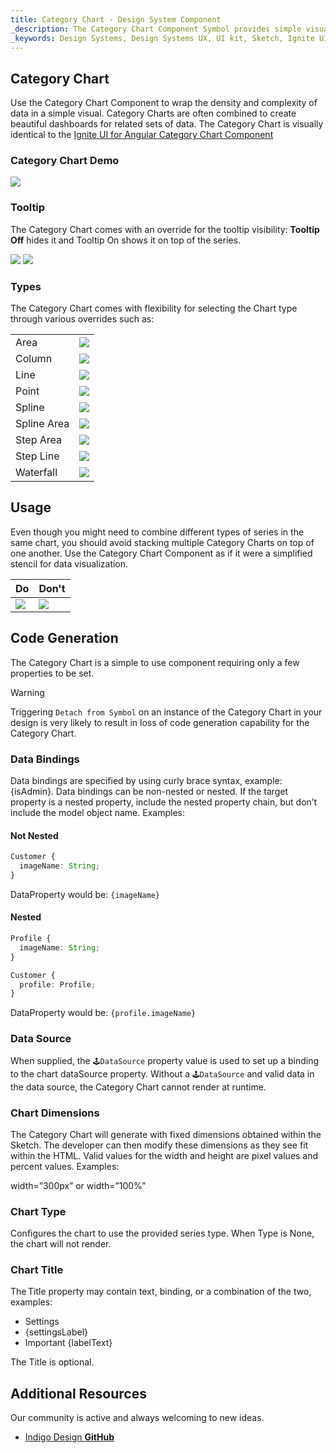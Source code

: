 ```yaml
---
title: Category Chart - Design System Component
_description: The Category Chart Component Symbol provides simple visual representations for dense complex data. 
_keywords: Design Systems, Design Systems UX, UI kit, Sketch, Ignite UI for Angular, Sketch to Angular, Sketch to Angular, Angular, Angular Design System, Export code from Sketch, Design Kits for Angular, Sketch HTML, Sketch to HTML, Sketch UI kits
---
```


## Category Chart

Use the Category Chart Component to wrap the density and complexity of data in a simple visual. Category Charts are often combined to create beautiful dashboards for related sets of data. The Category Chart is visually identical to the [Ignite UI for Angular Category Chart Component](https://www.infragistics.com/products/ignite-ui-angular/angular/components/categorychart.html)

### Category Chart Demo

<img src="../images/chart_category_demo.png" srcset="../images/chart_category_demo@2x.png 2x" />

### Tooltip

The Category Chart comes with an override for the tooltip visibility: **Tooltip Off** hides it and Tooltip On shows it on top of the series.

<img src="../images/chart_category_tooltip-off.png" srcset="../images/chart_category_tooltip-off@2x.png 2x" />
<img src="../images/chart_category_tooltip-on.png" srcset="../images/chart_category_tooltip-on@2x.png 2x" />

### Types

The Category Chart comes with flexibility for selecting the Chart type through various overrides such as:

|             |                                                                                                                |
| ----------- | -------------------------------------------------------------------------------------------------------------- |
| Area        | <img src="../images/chart_category_area.png" srcset="../images/chart_category_area@2x.png 2x" />               |
| Column      | <img src="../images/chart_category_column.png" srcset="../images/chart_category_column@2x.png 2x" />           |
| Line        | <img src="../images/chart_category_line.png" srcset="../images/chart_category_line@2x.png 2x" />               |
| Point       | <img src="../images/chart_category_point.png" srcset="../images/chart_category_point@2x.png 2x" />             |
| Spline      | <img src="../images/chart_category_spline.png" srcset="../images/chart_category_spline@2x.png 2x" />           |
| Spline Area | <img src="../images/chart_category_spline-area.png" srcset="../images/chart_category_spline-area@2x.png 2x" /> |
| Step Area   | <img src="../images/chart_category_step-area.png" srcset="../images/chart_category_step-area@2x.png 2x" />     |
| Step Line   | <img src="../images/chart_category_step-line.png" srcset="../images/chart_category_step-line@2x.png 2x" />     |
| Waterfall   | <img src="../images/chart_category_waterfall.png" srcset="../images/chart_category_waterfall@2x.png 2x" />     |

## Usage

Even though you might need to combine different types of series in the same chart, you should avoid stacking multiple Category Charts on top of one another. Use the Category Chart Component as if it were a simplified stencil for data visualization.

| Do                                                                                             | Don't                                                                                              |
| ---------------------------------------------------------------------------------------------- | -------------------------------------------------------------------------------------------------- |
| <img src="../images/chart_category_do1.png" srcset="../images/chart_category_do1@2x.png 2x" /> | <img src="../images/chart_category_dont1.png" srcset="../images/chart_category_dont1@2x.png 2x" /> |

## Code Generation

The Category Chart is a simple to use component requiring only a few properties to be set.

> [!WARNING]
> Triggering `Detach from Symbol` on an instance of the Category Chart in your design is very likely to result in loss of code generation capability for the Category Chart.

### Data Bindings

Data bindings are specified by using curly brace syntax, example: {isAdmin}. Data bindings can be non-nested or nested. If the target property is a nested property, include the nested property chain, but don’t include the model object name. Examples:

#### Not Nested

```typescript
Customer {
  imageName: String;
}
```

DataProperty would be: `{imageName}`

#### Nested

```typescript
Profile {
  imageName: String;
}

Customer {
  profile: Profile;
}
```

DataProperty would be: `{profile.imageName}`

### Data Source

When supplied, the `🕹️DataSource` property value is used to set up a binding to the chart dataSource property. Without a `🕹️DataSource` and valid data in the data source, the Category Chart cannot render at runtime.

### Chart Dimensions

The Category Chart will generate with fixed dimensions obtained within the Sketch. The developer can then modify these dimensions as they see fit within the HTML. Valid values for the width and height are pixel values and percent values. Examples:

width=”300px” or width=”100%”

### Chart Type

Configures the chart to use the provided series type. When Type is None, the chart will not render.

### Chart Title

The Title property may contain text, binding, or a combination of the two, examples:

- Settings
- {settingsLabel}
- Important {labelText}

The Title is optional.

## Additional Resources

Our community is active and always welcoming to new ideas.

- [Indigo Design **GitHub**](https://github.com/IgniteUI/design-system-docfx)
